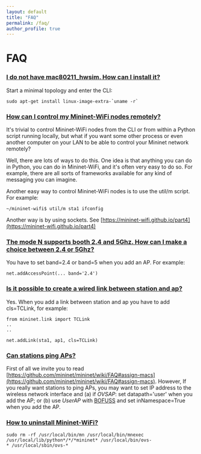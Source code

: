 ```yaml
---
layout: default
title: "FAQ"
permalink: /faq/
author_profile: true
---
```


# FAQ

<a id="q1"></a>
### [I do not have mac80211_hwsim. How can I install it?](#q1)

Start a minimal topology and enter the CLI:
```
sudo apt-get install linux-image-extra-`uname -r`
```

<a id="q2"></a>
### [How can I control my Mininet-WiFi nodes remotely?](#q2)
It's trivial to control Mininet-WiFi nodes from the CLI or from within a Python script running locally, but what if you want some other process or even another computer on your LAN to be able to control your Mininet network remotely?  

Well, there are lots of ways to do this. One idea is that anything you can do in Python, you can do in Mininet-WiFi, and it's often very easy to do so. For example, there are all sorts of frameworks available for any kind of messaging you can imagine.   

Another easy way to control Mininet-WiFi nodes is to use the util/m script. For example:
```
~/mininet-wifi$ util/m sta1 ifconfig
```
Another way is by using sockets. See [https://mininet-wifi.github.io/part4](https://mininet-wifi.github.io/part4)

<a id="q3"></a>
### [The mode N supports booth 2.4 and 5Ghz. How can I make a choice between 2.4 or 5Ghz?](#q3) 

You have to set band=2.4 or band=5 when you add an AP. For example:
```
net.addAccessPoint(... band='2.4')
```

<a id="q4"></a>
### [Is it possible to create a wired link between station and ap?](#q4)
Yes. When you add a link between station and ap you have to add cls=TCLink, for example:
```
from mininet.link import TCLink
..
..

net.addLink(sta1, ap1, cls=TCLink)
```
<a id="q5"></a>
### [Can stations ping APs?](#q5)
First of all we invite you to read [https://github.com/mininet/mininet/wiki/FAQ#assign-macs](https://github.com/mininet/mininet/wiki/FAQ#assign-macs). However, If you really want stations to ping APs, you may want to set IP address to the wireless network interface and (a) if _OVSAP_: set datapath='user' when you add the AP; or (b) use _UserAP_ with [BOFUSS](https://github.com/CPqD/ofsoftswitch13) and set inNamespace=True when you add the AP.

<a id="q6"></a>
### [How to uninstall Mininet-WiFi?](#q6)
``` 
sudo rm -rf /usr/local/bin/mn /usr/local/bin/mnexec /usr/local/lib/python*/*/*mininet* /usr/local/bin/ovs-
* /usr/local/sbin/ovs-*
``` 
